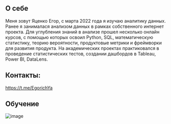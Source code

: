 ## О себе
Меня зовут Яценко Егор, с марта 2022 года я изучаю аналитику данных. Ранее я занималася анализом данных в рамках собственного интернет проекта.
Для углубления знаний в анализе прошел несколько онлайн курсов, с помощью которых освоил Python, SQL, математическую статистику, теорию вероятности, продуктовые метрики и фреймворки для развития продукта. На академических проектах практиковался в проведение статистических тестов, создании дашбордов в Tableau, Power BI, DataLens.

## Контакты:
https://t.me/EgorichYa

## Обучение
![image](https://github.com/Egorichya/EgorYatsenko/assets/118539754/37aac791-77a9-4af6-9d0e-58a8ab1253f5)


